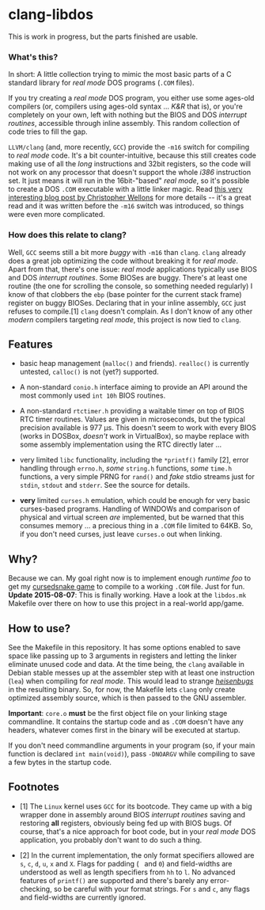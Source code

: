 # clang-libdos

This is work in progress, but the parts finished are usable.

### What's this?

In short: A little collection trying to mimic the most basic parts of a C
standard library for *real mode* DOS programs (`.COM` files).

If you try creating a *real mode* DOS program, you either use some ages-old
compilers (or, compilers using ages-old syntax ... *K&R* that is), or you're
completely on your own, left with nothing but the BIOS and DOS *interrupt
routines*, accessible through inline assembly. This random collection of code
tries to fill the gap.

`LLVM/clang` (and, more recently, `GCC`) provide the `-m16` switch for
compiling to *real mode* code. It's a bit counter-intuitive, because this
still creates code making use of all the *long* instructions and 32bit
registers, so the code will not work on any processor that doesn't support the
whole *i386* instruction set. It just means it will run in the 16bit-"based"
*real mode*, so it's possible to create a DOS `.COM` executable with a little
linker magic. Read [this very interesting blog post by Christopher
Wellons](http://nullprogram.com/blog/2014/12/09/) for more details -- it's a
great read and it was written before the `-m16` switch was introduced, so
things were even more complicated.

### How does this relate to clang?

Well, `GCC` seems still a bit more *buggy* with `-m16` than `clang`. `clang`
already does a great job optimizing the code without breaking it for *real
mode*. Apart from that, there's one issue: *real mode* applications typically
use BIOS and DOS *interrupt routines*. Some BIOSes are buggy. There's at least
one routine (the one for scrolling the console, so something needed regularly)
I know of that clobbers the `ebp` (base pointer for the current stack frame)
register on buggy BIOSes. Declaring that in your inline assembly, `GCC` just
refuses to compile.[1] `clang` doesn't complain. As I don't know of any other
*modern* compilers targeting *real mode*, this project is now tied to `clang`.

## Features

 - basic heap management (`malloc()` and friends). `realloc()` is currently
   untested, `calloc()` is not (yet?) supported.

 - A non-standard `conio.h` interface aiming to provide an API around the most
   commonly used `int 10h` BIOS routines.

 - A non-standard `rtctimer.h` providing a waitable timer on top of BIOS RTC
   timer routines. Values are given in microseconds, but the typical precision
   available is 977 µs. This doesn't seem to work with every BIOS (works in
   DOSBox, *doesn't* work in VirtualBox), so maybe replace with some assembly
   implementation using the RTC directly later ...

 - very limited `libc` functionality, including the `*printf()` family [2],
   error handling through `errno.h`, *some* `string.h` functions, *some*
   `time.h` functions, a very simple PRNG for `rand()` and *fake* stdio
   streams just for `stdin`, `stdout` and `stderr`. See the source for
   details.

 - **very** limited `curses.h` emulation, which could be enough for very basic
   curses-based programs. Handling of WINDOWs and comparison of physical and
   virtual screen *are* implemented, but be warned that this consumes memory
   ... a precious thing in a `.COM` file limited to 64KB. So, if you don't
   need curses, just leave `curses.o` out when linking.

## Why?

Because we can. My goal right now is to implement enough *runtime foo* to get
my [cursedsnake game](https://github.com/Zirias/cursedsnake) to compile to a
working `.COM` file. Just for fun. **Update 2015-08-07**: This is finally
working. Have a look at the `libdos.mk` Makefile over there on how to use this
project in a real-world app/game.

## How to use?

See the Makefile in this repository. It has some options enabled to save space
like passing up to 3 arguments in registers and letting the linker eliminate
unused code and data. At the time being, the `clang` available in Debian
stable messes up at the assembler step with at least one instruction (`lea`)
when compiling for *real mode*. This would lead to strange 
*[heisenbugs](http://stackoverflow.com/questions/31865276/)* in the resulting
binary. So, for now, the Makefile lets `clang` only create optimized assembly
source, which is then passed to the GNU assembler.

**Important**: `core.o` **must** be the first object file on your linking
stage commandline. It contains the startup code and as `.COM` doesn't have any
headers, whatever comes first in the binary will be executed at startup.

If you don't need commandline arguments in your program (so, if your main
function is declared `int main(void)`), pass `-DNOARGV` while compiling to
save a few bytes in the startup code.

## Footnotes

 - [1] The `Linux` kernel uses `GCC` for its bootcode. They came up with a big
       wrapper done in assembly around BIOS *interrupt routines* saving and
       restoring **all** registers, obviously being fed up with BIOS bugs. Of
       course, that's a nice approach for boot code, but in your *real mode*
       DOS application, you probably don't want to do such a thing.

 - [2] In the current implementation, the only format specifiers allowed are
       `s`, `c`, `d`, `u`, `x` and `X`. Flags for padding (` ` and `0`) and
       field-widths are understood as well as length specifiers from `hh` to
       `l`. No advanced features of `printf()` are supported and there's
       barely any error-checking, so be careful with your format strings. For
       `s` and `c`, any flags and field-widths are currently ignored.

